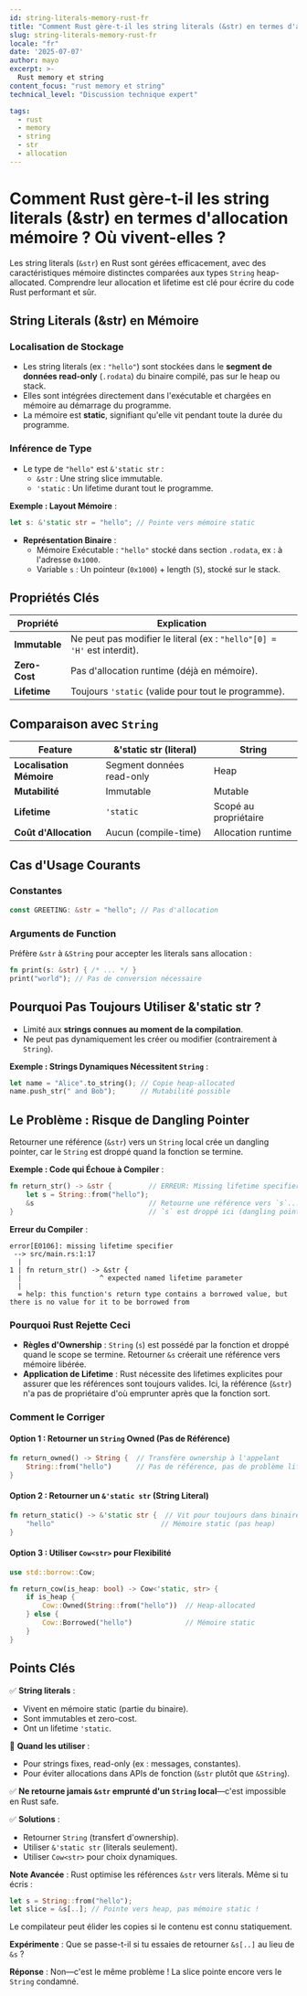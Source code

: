 ```yaml
---
id: string-literals-memory-rust-fr
title: "Comment Rust gère-t-il les string literals (&str) en termes d'allocation mémoire ? Où vivent-elles ?"
slug: string-literals-memory-rust-fr
locale: "fr"
date: '2025-07-07'
author: mayo
excerpt: >-
  Rust memory et string
content_focus: "rust memory et string"
technical_level: "Discussion technique expert"

tags:
  - rust
  - memory
  - string
  - str
  - allocation
---
```


# Comment Rust gère-t-il les string literals (&str) en termes d'allocation mémoire ? Où vivent-elles ?

Les string literals (`&str`) en Rust sont gérées efficacement, avec des caractéristiques mémoire distinctes comparées aux types `String` heap-allocated. Comprendre leur allocation et lifetime est clé pour écrire du code Rust performant et sûr.

## String Literals (&str) en Mémoire

### Localisation de Stockage

- Les string literals (ex : `"hello"`) sont stockées dans le **segment de données read-only** (`.rodata`) du binaire compilé, pas sur le heap ou stack.
- Elles sont intégrées directement dans l'exécutable et chargées en mémoire au démarrage du programme.
- La mémoire est **static**, signifiant qu'elle vit pendant toute la durée du programme.

### Inférence de Type

- Le type de `"hello"` est `&'static str` :
  - `&str` : Une string slice immutable.
  - `'static` : Un lifetime durant tout le programme.

**Exemple : Layout Mémoire** :
```rust
let s: &'static str = "hello"; // Pointe vers mémoire static
```

- **Représentation Binaire** :
  - Mémoire Exécutable : `"hello"` stocké dans section `.rodata`, ex : à l'adresse `0x1000`.
  - Variable `s` : Un pointeur (`0x1000`) + length (`5`), stocké sur le stack.

## Propriétés Clés

| **Propriété** | **Explication** |
|---------------|-----------------|
| **Immutable** | Ne peut pas modifier le literal (ex : `"hello"[0] = 'H'` est interdit). |
| **Zero-Cost** | Pas d'allocation runtime (déjà en mémoire). |
| **Lifetime** | Toujours `'static` (valide pour tout le programme). |

## Comparaison avec `String`

| **Feature** | **&'static str (literal)** | **String** |
|-------------|----------------------------|------------|
| **Localisation Mémoire** | Segment données read-only | Heap |
| **Mutabilité** | Immutable | Mutable |
| **Lifetime** | `'static` | Scopé au propriétaire |
| **Coût d'Allocation** | Aucun (compile-time) | Allocation runtime |

## Cas d'Usage Courants

### Constantes
```rust
const GREETING: &str = "hello"; // Pas d'allocation
```

### Arguments de Function
Préfère `&str` à `&String` pour accepter les literals sans allocation :
```rust
fn print(s: &str) { /* ... */ }
print("world"); // Pas de conversion nécessaire
```

## Pourquoi Pas Toujours Utiliser &'static str ?

- Limité aux **strings connues au moment de la compilation**.
- Ne peut pas dynamiquement les créer ou modifier (contrairement à `String`).

**Exemple : Strings Dynamiques Nécessitent `String`** :
```rust
let name = "Alice".to_string(); // Copie heap-allocated
name.push_str(" and Bob");      // Mutabilité possible
```

## Le Problème : Risque de Dangling Pointer

Retourner une référence (`&str`) vers un `String` local crée un dangling pointer, car le `String` est droppé quand la fonction se termine.

**Exemple : Code qui Échoue à Compiler** :
```rust
fn return_str() -> &str {         // ERREUR: Missing lifetime specifier!
    let s = String::from("hello");
    &s                            // Retourne une référence vers `s`...
}                                 // `s` est droppé ici (dangling pointer!)
```

**Erreur du Compiler** :
```
error[E0106]: missing lifetime specifier
 --> src/main.rs:1:17
  |
1 | fn return_str() -> &str {
  |                   ^ expected named lifetime parameter
  |
  = help: this function's return type contains a borrowed value, but there is no value for it to be borrowed from
```

### Pourquoi Rust Rejette Ceci

- **Règles d'Ownership** : `String` (`s`) est possédé par la fonction et droppé quand le scope se termine. Retourner `&s` créerait une référence vers mémoire libérée.
- **Application de Lifetime** : Rust nécessite des lifetimes explicites pour assurer que les références sont toujours valides. Ici, la référence (`&str`) n'a pas de propriétaire d'où emprunter après que la fonction sort.

### Comment le Corriger

#### Option 1 : Retourner un `String` Owned (Pas de Référence)
```rust
fn return_owned() -> String {  // Transfère ownership à l'appelant
    String::from("hello")      // Pas de référence, pas de problème lifetime
}
```

#### Option 2 : Retourner un `&'static str` (String Literal)
```rust
fn return_static() -> &'static str {  // Vit pour toujours dans binaire
    "hello"                          // Mémoire static (pas heap)
}
```

#### Option 3 : Utiliser `Cow<str>` pour Flexibilité
```rust
use std::borrow::Cow;

fn return_cow(is_heap: bool) -> Cow<'static, str> {
    if is_heap {
        Cow::Owned(String::from("hello"))  // Heap-allocated
    } else {
        Cow::Borrowed("hello")             // Mémoire static
    }
}
```

## Points Clés

✅ **String literals** :
- Vivent en mémoire static (partie du binaire).
- Sont immutables et zero-cost.
- Ont un lifetime `'static`.

🚀 **Quand les utiliser** :
- Pour strings fixes, read-only (ex : messages, constantes).
- Pour éviter allocations dans APIs de fonction (`&str` plutôt que `&String`).

✅ **Ne retourne jamais `&str` emprunté d'un `String` local**—c'est impossible en Rust safe.

✅ **Solutions** :
- Retourner `String` (transfert d'ownership).
- Utiliser `&'static str` (literals seulement).
- Utiliser `Cow<str>` pour choix dynamiques.

**Note Avancée** : Rust optimise les références `&str` vers literals. Même si tu écris :
```rust
let s = String::from("hello");
let slice = &s[..]; // Pointe vers heap, pas mémoire static !
```
Le compilateur peut élider les copies si le contenu est connu statiquement.

**Expérimente** : Que se passe-t-il si tu essaies de retourner `&s[..]` au lieu de `&s` ?

**Réponse** : Non—c'est le même problème ! La slice pointe encore vers le `String` condamné.